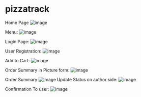 # pizzatrack
Home Page
![image](https://user-images.githubusercontent.com/64826301/187038762-794b9678-474b-4055-92fc-bf5014636cd8.png)

Menu:
![image](https://user-images.githubusercontent.com/64826301/187038813-30977fc9-9e03-4d7c-9400-ac1382647509.png)

Login Page:
![image](https://user-images.githubusercontent.com/64826301/187065995-045d4da0-f150-4574-84f0-c4288d36ef2f.png)


User Registration:
![image](https://user-images.githubusercontent.com/64826301/187038921-dcacd039-fe57-429b-a458-acd51c48ba22.png)

Add to Cart:
![image](https://user-images.githubusercontent.com/64826301/187039190-8735efd4-2688-4a4c-8d5b-fa664bbcd82d.png)

 Order Summary in Picture form:
![image](https://user-images.githubusercontent.com/64826301/187039245-4b061b2c-62cb-4310-b416-28ceed70d14c.png)

Order Summary
![image](https://user-images.githubusercontent.com/64826301/187039396-07eedcfb-470e-420f-a9d9-d0b4fa23b7db.png)
Update Status on author side:
![image](https://user-images.githubusercontent.com/64826301/187039525-6205c704-3648-4924-a3b5-46afcd4d8fbe.png)

Confirmation To user:
![image](https://user-images.githubusercontent.com/64826301/187039561-e8506c64-e506-4f6a-97ad-f22be1c24f31.png)








